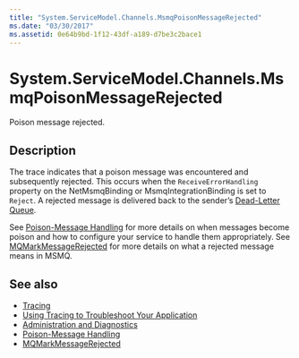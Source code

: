 ```yaml
---
title: "System.ServiceModel.Channels.MsmqPoisonMessageRejected"
ms.date: "03/30/2017"
ms.assetid: 0e64b9bd-1f12-43df-a189-d7be3c2bace1
---
```

# System.ServiceModel.Channels.MsmqPoisonMessageRejected
Poison message rejected.  
  
## Description  
 The trace indicates that a poison message was encountered and subsequently rejected. This occurs when the `ReceiveErrorHandling` property on the NetMsmqBinding or MsmqIntegrationBinding is set to `Reject`. A rejected message is delivered back to the sender’s [Dead-Letter Queue](https://go.microsoft.com/fwlink/?LinkId=99544).  
  
 See [Poison-Message Handling](https://go.microsoft.com/fwlink/?LinkId=99546) for more details on when messages become poison and how to configure your service to handle them appropriately. See [MQMarkMessageRejected](https://go.microsoft.com/fwlink/?LinkId=99548) for more details on what a rejected message means in MSMQ.  
  
## See also

- [Tracing](../../../../../docs/framework/wcf/diagnostics/tracing/index.md)
- [Using Tracing to Troubleshoot Your Application](../../../../../docs/framework/wcf/diagnostics/tracing/using-tracing-to-troubleshoot-your-application.md)
- [Administration and Diagnostics](../../../../../docs/framework/wcf/diagnostics/index.md)
- [Poison-Message Handling](https://go.microsoft.com/fwlink/?LinkId=99546)
- [MQMarkMessageRejected](https://go.microsoft.com/fwlink/?LinkId=99548)
